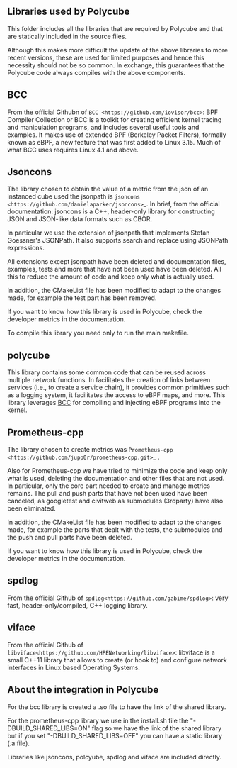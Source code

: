 Libraries used by Polycube
--------------------------

This folder includes all the libraries that are required by Polycube and that are statically included in the source files.

Although this makes more difficult the update of the above libraries to more recent versions, these are used for limited purposes and hence this necessity should not be so common. In exchange, this guarantees that the Polycube code always compiles with the above components.

BCC
----

From the official Githubn of  `BCC <https://github.com/iovisor/bcc>`: BPF Compiler Collection or BCC is a toolkit for creating efficient kernel tracing and manipulation programs, and includes several useful tools and examples. It makes use of extended BPF (Berkeley Packet Filters), formally known as eBPF, a new feature that was first added to Linux 3.15. Much of what BCC uses requires Linux 4.1 and above.

Jsoncons
--------

The library chosen to obtain the value of a metric from the json of an instanced cube used the jsonpath is `jsoncons <https://github.com/danielaparker/jsoncons>`_.
In brief, from the official documentation: jsoncons is a C++, header-only library for constructing JSON and JSON-like data formats such as CBOR. 

In particular we use the extension of jsonpath that implements Stefan Goessner's JSONPath. It also supports search and replace using JSONPath expressions.

All extensions except jsonpath have been deleted and documentation files, examples, tests and more that have not been used have been deleted. All this to reduce the amount of code and keep only what is actually used.

In addition, the CMakeList file has been modified to adapt to the changes made, for example the test part has been removed.

If you want to know how this library is used in Polycube, check the developer metrics in the documentation.

To compile this library you need only to run the main makefile.


polycube
---------

This library contains some common code that can be reused across multiple network functions. In facilitates the creation of links between services (i.e., to create a service chain), it provides common primitives such as a logging system, it facilitates the access to eBPF maps, and more. This library leverages [BCC](https://github.com/iovisor/bcc/) for compiling and injecting eBPF programs into the kernel.


Prometheus-cpp
---------------
The library chosen to create metrics was `Prometheus-cpp <https://github.com/jupp0r/prometheus-cpp.git>`_ .

Also for Prometheus-cpp we have tried to minimize the code and keep only what is used, deleting the documentation and other files that are not used. In particular, only the core part needed to create and manage metrics remains. The pull and push parts that have not been used have been canceled, as googletest and civitweb as submodules (3rdparty) have also been eliminated.

In addition, the CMakeList file has been modified to adapt to the changes made, for example the parts that dealt with the tests, the submodules and the push and pull parts have been deleted.

If you want to know how this library is used in Polycube, check the developer metrics in the documentation.

spdlog
------
From the official Github of `spdlog<https://github.com/gabime/spdlog>`: very fast, header-only/compiled, C++ logging library.

viface
------

From the official Github of `libviface<https://github.com/HPENetworking/libviface>`: libviface is a small C++11 library that allows to create (or hook to) and configure network interfaces in Linux based Operating Systems.

About the integration in Polycube
---------------------------------
For the bcc library is created a .so file to have the link of the shared library.

For the prometheus-cpp library we use in the install.sh file the "-DBUILD_SHARED_LIBS=ON" flag so we have the link of the shared library but if you set "-DBUILD_SHARED_LIBS=OFF" you can have a static library (.a file).

Libraries like jsoncons, polcyube, spdlog and viface are included directly.
